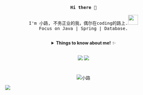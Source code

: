  <p align="center">
  <samp>
    <strong>
      Hi there 👋
    </strong>
    <br><br>
    I'm 小路, 不务正业的我，偶尔在coding的路上.<img src="https://media.giphy.com/media/WUlplcMpOCEmTGBtBW/giphy.gif"  width="32" height="32" /><br>
    Focus on Java | Spring | Database.
    <br><br>
  </samp>
</p>

<details>
  <summary align="center"> <b> Things to know about me! </b> <i>✨</i> </summary>
  
  <br>

---

- 🔭 I’m currently contributing to the organization [Lotharing](https://github.com/Lotharing)
- 🌱 I’m currently learning Microservice & Golang
- 💬 Please leave your comments [here](https://github.com/Lotharing/Lotharing/issues)

---

**- Languages and Tools:**  

<div align="center">
 
 <code><a href="https://github.com/Lotharing?tab=repositories"><img height="20" src="https://img.shields.io/badge/-Java-ed5a65?style=for-the-badge&logo=Java&logoColor=fff" style="vertical-align:top; margin:4px"></a></code>
 <code><a href="https://github.com/Lotharing?tab=repositories&q=&type=&language=go"><img height="20" src="https://img.shields.io/badge/-Go-00ADD8?style=for-the-badge&logo=Go&logoColor=fff" style="vertical-align:top; margin:4px"></a></code>
 <code><a href="https://github.com/Lotharing?tab=repositories"><img height="20" src="https://img.shields.io/badge/-Spring-229453?style=for-the-badge&logo=Spring&logoColor=fff" style="vertical-align:top; margin:4px"></a></code>
 <code><a href="https://github.com/Lotharing?tab=repositories"><img height="20" src="https://img.shields.io/badge/-Mysql-346c9c?style=for-the-badge&logo=Mysql&logoColor=fff" style="vertical-align:top; margin:4px"></a></code>
 <code><a href="https://github.com/Lotharing?tab=repositories"><img height="20" src="https://img.shields.io/badge/-RabbitMQ-fc8c23?style=for-the-badge&logo=Rabbitmq&logoColor=fff" style="vertical-align:top; margin:4px"></a></code>
  <code><a href="https://github.com/Lotharing?tab=repositories"><img height="20" src="https://img.shields.io/badge/-Redis-DC143C?style=for-the-badge&logo=Redis&logoColor=fff" style="vertical-align:top; margin:4px"></a></code>
 <code><a href="https://github.com/Lotharing?tab=repositories"><img height="20" src="https://img.shields.io/badge/-ElasticSearch-15559a?style=for-the-badge&logo=ElasticSearch&logoColor=fff" style="vertical-align:top; margin:4px"></a></code>
  <code><a href="https://github.com/Lotharing?tab=repositories"><img height="20" src="https://img.shields.io/badge/-Docker-63bbd0?style=for-the-badge&logo=docker&logoColor=fff" style="vertical-align:top; margin:4px"></a></code>

</div>

---

</details>

<br>

<p align="center">
  <img src="https://github-readme-stats.vercel.app/api?username=Lotharing&show_icons=true&theme=algolia&include_all_commits=true&hide=contribs&count_private=true&line_height=32" style="vertical-align:top;">
    <img src="https://github-readme-stats.vercel.app/api/top-langs/?username=Lotharing&show_icons=true&theme=algolia&langs_count=3&layout=default&hide_border=false" style="vertical-align:top;">
</p>
<br>
<p align="center"> <img src="https://komarev.com/ghpvc/?username=Lotharing&color=blue&label=views&hide=javascript,html,css" alt="小路" /> </p>

<img src="https://camo.githubusercontent.com/a2f4a3a45e5ca8ea9ae5253e808c8d13c709cd54/687474703a2f2f72616e646f6a732e636f6d2f696d616765732f62617273536d616c6c2e676966" />


<!--

**Lotharing/Lotharing** is a ✨ _special_ ✨ repository because its `README.md` (this file) appears on your GitHub profile.

Here are some ideas to get you started:

- 🔭 I’m currently working on ...
- 🌱 I’m currently learning ...
- 👯 I’m looking to collaborate on ...
- 🤔 I’m looking for help with ...
- 💬 Ask me about ...
- 📫 How to reach me: ...
- 😄 Pronouns: ...
- ⚡ Fun fact: ...
-->
